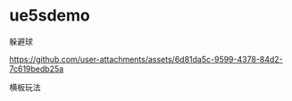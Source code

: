# ue5sdemo
躲避球

https://github.com/user-attachments/assets/6d81da5c-9599-4378-84d2-7c619bedb25a

横板玩法

